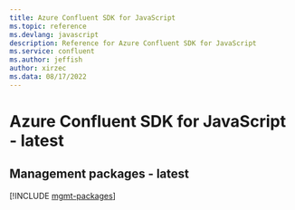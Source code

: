 ```yaml
---
title: Azure Confluent SDK for JavaScript
ms.topic: reference
ms.devlang: javascript
description: Reference for Azure Confluent SDK for JavaScript
ms.service: confluent
ms.author: jeffish
author: xirzec
ms.data: 08/17/2022
---
```

# Azure Confluent SDK for JavaScript - latest

## Management packages - latest
[!INCLUDE [mgmt-packages](confluent-mgmt-index.md)]